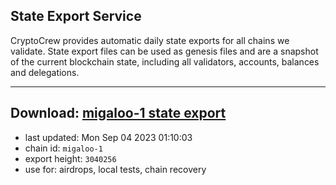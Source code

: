 ## State Export Service
CryptoCrew provides automatic daily state exports for all chains we validate. State export files can be used as genesis files and are a snapshot of the current blockchain state, including all validators, accounts, balances and delegations.

---
**Download: [migaloo-1 state export](https://dl.ccvalidators.com/SERVICE/migaloo/migaloo-1_export_3040256.json)**
---

- last updated: Mon Sep 04 2023 01:10:03
- chain id: `migaloo-1`
- export height: `3040256`
- use for: airdrops, local tests, chain recovery
